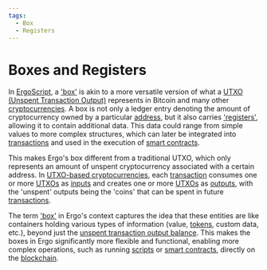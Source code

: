```yaml
---
tags:
  - Box
  - Registers
---
```


# Boxes and Registers

In [ErgoScript](ergoscript.md), a ['box'](box.md) is akin to a more versatile version of what a [UTXO (Unspent Transaction Output)](eutxo.md) represents in Bitcoin and many other [cryptocurrencies](protocol-overview.md). A box is not only a ledger entry denoting the amount of cryptocurrency owned by a particular [address](address.md), but it also carries ['registers'](registers.md), allowing it to contain additional data. This data could range from simple values to more complex structures, which can later be integrated into [transactions](transactions.md) and used in the execution of [smart contracts](contracts.md).

This makes Ergo's box different from a traditional UTXO, which only represents an amount of unspent cryptocurrency associated with a certain address. In [UTXO-based cryptocurrencies](eutxo.md), each [transaction](transactions.md) consumes one or more [UTXOs](eutxo.md) as [inputs](transactions.md) and creates one or more [UTXOs](eutxo.md) as [outputs](transactions.md), with the 'unspent' outputs being the 'coins' that can be spent in future [transactions](transactions.md).

The term ['box'](box.md) in Ergo's context captures the idea that these entities are like containers holding various types of information (value, [tokens](eip4.md), custom data, etc.), beyond just the [unspent transaction output balance](eutxo.md). This makes the boxes in Ergo significantly more flexible and functional, enabling more complex operations, such as running [scripts](ergoscript.md) or [smart contracts](contracts.md), directly on the [blockchain](protocol-overview.md).
